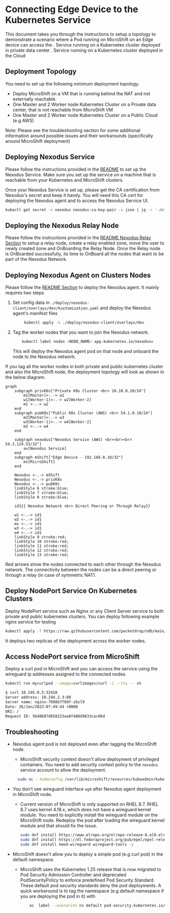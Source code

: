# Connecting Edge Device to the Kubernetes Service

This document takes you through the instructions to setup a topology to demonstrate a scenario where a Pod running on MicroShift on an Edge device can access the
*.* Service running on a Kubernetes cluster deployed in private data center
*.* Service running on a Kubernetes cluster deployed in the Cloud

## Deployment Topology

You need to set up the following minimum deployment topology.

* Deploy MicroShift on a VM that is running behind the NAT and not externally reachable.
* One Master and 2 Worker node Kubernetes Cluster on a Private data center, that is not reachable from MicroShift VM
* One Master and 2 Worker node Kubernetes Cluster on a Public Cloud (e.g AWS)

Note: Please see the troubleshooting section for some additional information around possible issues and their workarounds (specifically around MicroShift deployment)

## Deploying Nexodus Service

Please follow the instructions provided in the [README](../../deployment/nexodus-service.md#deploying-the-nexodus-service) to set up the Nexodus Service. Make sure you set up the
service on a machine that is reachable from your Kubernetes and MicroShift clusters.

Once your Nexodus Service is set up, please get the CA certification from Nexodus's secret and keep it handy. You will need this CA cert for deploying the Nexodus agent and to access the Nexodus Service UI.

```sh
kubectl get secret -n nexodus nexodus-ca-key-pair -o json | jq -r '.data."ca.crt"'
```

## Deploying the Nexodus Relay Node

Please follow the instructions provided in the [README Nexodus Relay Section](../../deployment/nexodus-service.md#deploying-the-nexodus-relay) to setup a relay node, create a relay enabled zone, move the user to newly created zone and OnBoarding the Relay Node. Once the Relay node is OnBoarded successfully, its time to OnBoard all the nodes that want to be part of the Nexodus Network.

## Deploying Nexodus Agent on Clusters Nodes

Please follow the [README Section](../../deployment/nexodus-service.md#deploying-on-kubernetes-managed-node) to deploy the Nexodus agent. It mainly requires two steps

1. Set config data in `./deploy/nexodus-client/overlays/dev/kustomization.yaml` and deploy the Nexodus agent's manifest files

   ```sh
        kubectl apply -k ./deploy/nexodus-client/overlays/dev
    ```

2. Tag the worker nodes that you want to join the Nexodus network.

    ```sh
        kubectl label nodes <NODE_NAME> app.kubernetes.io/nexodus=
    ```

    This will deploy the Nexodus agent pod on that node and onboard the node to the Nexodus network.

If you tag all the worker nodes in both private and public kubernetes cluster and also the MicroShift node, the deployment topology will look as shown in the below diagram.

```mermaid
graph
    subgraph privK8s["Private K8s Cluster <br> 10.10.0.10/24"]
        m1[Master]<-.-> w1
        w1[Worker-1]<-.-> w2[Worker-2]
        m1 <-.-> w2
    end
    subgraph pubK8s["Public K8s Cluster (AWS) <br> 54.1.0.10/24"]
        m2[Master]<-.-> w3
        w3[Worker-1]<-.-> w4[Worker-2]
        m2 <-.-> w4
    end
        
    subgraph nexodus["Nexodus Service (AWS) <br><br><br> 54.3.124.53/32"]
        ax[Nexodus Service]
    end
    subgraph mShift["Edge Device - 192.168.0.10/32"]
        ms[MicroShift]
    end

    Nexodus <-.-> mShift
    Nexodus <-.-> privK8s 
    Nexodus <-.-> pubK8s
    linkStyle 6 stroke:blue;
    linkStyle 7 stroke:blue;
    linkStyle 8 stroke:blue;

    id1{{ Nexodus Network <br> Direct Peering or Through Relay}}

    w1 <-.-> id1
    w2 <-.-> id1
    ms <-.-> id1 
    w3 <-.-> id1 
    w4 <-.-> id1 
    linkStyle 9 stroke:red;
    linkStyle 10 stroke:red;
    linkStyle 11 stroke:red;
    linkStyle 12 stroke:red;
    linkStyle 13 stroke:red;
```

Red arrows show the nodes connected to each other through the Nexodus network. The connectivity between the nodes can be a direct peering or through a relay (in case of symmetric NAT).

## Deploy NodePort Service On Kubernetes Clusters

Deploy NodePort service such as Nginx or any Client Server service to both private and public kubernetes clusters. You can deploy following example nginx service for testing

```sh
kubectl apply -f https://raw.githubusercontent.com/packetdrop/ndb/main/deployment/nginx-node-port.yaml
```

It deploys two replicas of the deployment across the worker nodes.

## Access NodePort service from MicroShift

Deploy a curl pod in MicroShift and you can access the service using the wireguard ip addresses assigned to the connected nodes.

```sh
kubectl run mycurlpod --image=curlimages/curl -i --tty -- sh

$ curl 10.195.0.5:32410
Server address: 10.244.2.3:80
Server name: nginx-7698b7f69f-zbzl9
Date: 26/Jan/2023:07:49:44 +0000
URI: /
Request ID: 5648b07d658223aa8f488d9833cac06d
```

## Troubleshooting

* Nexodus agent pod is not deployed even after tagging the MicroShift node.
  * MicroShift security context doesn't allow deployment of privileged containers. You need to add security context policy to the `nexodus` service account to allow the deployment.
  
  ```sh
    sudo oc --kubeconfig /var/lib/microshift/resources/kubeadmin/kubeconfig adm policy add-scc-to-user -z nexodus -n nexodus privileged
  ```

* You don't see wireguard interface `wg0` after Nexodus agent deployment in MicroShift node.
  * Current version of MicroShift is only supported on RHEL 8.7. RHEL 8.7 uses kernel 4.18.x, which does not have a wireguard kernel module. You need to explicitly install the wireguard module on the MicroShift node. Redeploy the pod after loading the wireguard kernel module and that should fix the issue.

    ```sh
    sudo dnf install https://www.elrepo.org/elrepo-release-8.el8.elrepo.noarch.rpm
    sudo dnf install https://dl.fedoraproject.org/pub/epel/epel-release-latest-8.noarch.rpm
    sudo dnf install kmod-wireguard wireguard-tools -y
    ```

* MicroShift doesn't allow you to deploy a simple pod (e.g curl pod) in the default namespace.
  * MicroShift uses the Kubernetes 1.25 release that is now migrated to Pod Security Admission Controller and deprecated PodSecurityPolicy to enforce predefined Pod Security Standard. These default pod security standards deny the pod deployments. A quick workaround is to tag the namespace (e.g default namespace if you are deploying the pod in it) with

    ```sh
        oc  label --overwrite ns default pod-security.kubernetes.io/enforce=privileged pod-security.kubernetes.io/enforce-version=v1.25
    ```
